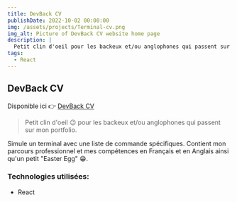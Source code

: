 ```yaml
---
title: DevBack CV
publishDate: 2022-10-02 00:00:00
img: /assets/projects/Terminal-cv.png
img_alt: Picture of DevBack CV website home page
description: |
  Petit clin d'oeil pour les backeux et/ou anglophones qui passent sur mon portfolio.
tags:
  - React
---
```


## DevBack CV

Disponible ici 👉 <a href="https://terminal-cv-react.vercel.app/">DevBack CV</a>
>   Petit clin d'oeil 😉 pour les backeux et/ou anglophones qui passent sur mon portfolio.


Simule un terminal avec une liste de commande spécifiques.
Contient mon parcours professionnel et mes compétences en Français et en Anglais ainsi qu'un petit "Easter Egg" 😁.

### Technologies utilisées:

- React

